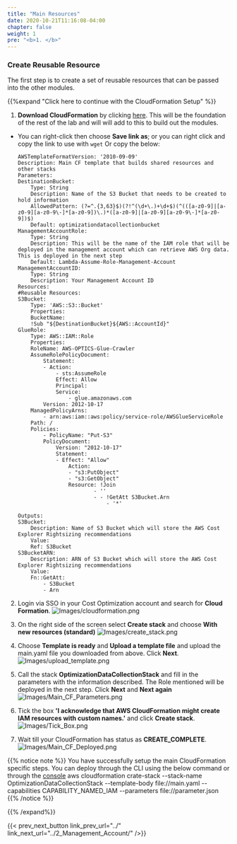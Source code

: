 ```yaml
---
title: "Main Resources"
date: 2020-10-21T11:16:08-04:00
chapter: false
weight: 1
pre: "<b>1. </b>"
---
```


### Create Reusable Resource

The first step is to create a set of reusable resources that can be passed into the other modules. 


{{%expand "Click here to continue with the CloudFormation  Setup" %}}


1. **Download CloudFormation** by clicking [here](/Cost/300_Optimization_Data_Collection/Code/main.yaml). This will be the foundation of the rest of the lab and will will add to this to build out the modules.
  * You can right-click then choose **Save link as**; or you can right click and copy the link to use with `wget`
Or copy the below:

        AWSTemplateFormatVersion: '2010-09-09'
        Description: Main CF template that builds shared resources and other stacks
        Parameters:
        DestinationBucket:
            Type: String
            Description: Name of the S3 Bucket that needs to be created to hold information
            AllowedPattern: (?=^.{3,63}$)(?!^(\d+\.)+\d+$)(^(([a-z0-9]|[a-z0-9][a-z0-9\-]*[a-z0-9])\.)*([a-z0-9]|[a-z0-9][a-z0-9\-]*[a-z0-9])$)
            Default: optimizationdatacollectionbucket
        ManagementAccountRole: 
            Type: String
            Description: This will be the name of the IAM role that will be deployed in the management account which can retrieve AWS Org data. This is deployed in the next step
            Default: Lambda-Assume-Role-Management-Account
        ManagementAccountID: 
            Type: String
            Description: Your Management Account ID
        Resources:
        #Reusable Resources:
        S3Bucket:
            Type: 'AWS::S3::Bucket'
            Properties:
            BucketName:
            !Sub "${DestinationBucket}${AWS::AccountId}"
        GlueRole:
            Type: AWS::IAM::Role
            Properties:
            RoleName: AWS-OPTICS-Glue-Crawler
            AssumeRolePolicyDocument:
                Statement:
                - Action:
                    - sts:AssumeRole
                    Effect: Allow
                    Principal:
                    Service:
                        - glue.amazonaws.com
                Version: 2012-10-17
            ManagedPolicyArns:
                - arn:aws:iam::aws:policy/service-role/AWSGlueServiceRole
            Path: /
            Policies:
                - PolicyName: "Put-S3"
                PolicyDocument:
                    Version: "2012-10-17"
                    Statement:
                    - Effect: "Allow"
                        Action:
                        - "s3:PutObject"
                        - "s3:GetObject"
                        Resource: !Join
                                - ''
                                - - !GetAtt S3Bucket.Arn 
                                    - '*'

        Outputs:
        S3Bucket:
            Description: Name of S3 Bucket which will store the AWS Cost Explorer Rightsizing recommendations
            Value:
            Ref: S3Bucket
        S3BucketARN:
            Description: ARN of S3 Bucket which will store the AWS Cost Explorer Rightsizing recommendations
            Value:
            Fn::GetAtt:
                - S3Bucket
                - Arn 


2. Login via SSO in your Cost Optimization account and search for **Cloud Formation**.
![Images/cloudformation.png](/Cost/300_Organization_Data_CUR_Connection/Images/cloudformation.png)

3. On the right side of the screen select **Create stack** and choose **With new resources (standard)**
![Images/create_stack.png](/Cost/300_Organization_Data_CUR_Connection/Images/create_stack.png)

4. Choose **Template is ready** and **Upload a template file** and upload the main.yaml file you downloaded from above. Click **Next**.
![Images/upload_template.png](/Cost/300_Organization_Data_CUR_Connection/Images/upload_template.png)

5. Call the stack **OptimizationDataCollectionStack** and fill in the parameters with the information described. The Role mentioned will be deployed in the next step. Click **Next** and **Next again**
![Images/Main_CF_Parameters.png](/Cost/300_Optimization_Data_Collection/Images/Main_CF_Parameters.png)

6. Tick the box **'I acknowledge that AWS CloudFormation might create IAM resources with custom names.'** and click **Create stack**.
![Images/Tick_Box.png](/Cost/300_Optimization_Data_Collection/Images/Tick_Box.png)

7. Wait till your CloudFormation has status as **CREATE_COMPLETE**.
![Images/Main_CF_Deployed.png](/Cost/300_Optimization_Data_Collection/Images/Main_CF_Deployed.png)
   
{{% notice note %}}
You have successfully setup the main CloudFormation specific steps. You can deploy through the CLI using the below command or through the [console](https://docs.aws.amazon.com/AWSCloudFormation/latest/UserGuide/GettingStarted.html) aws cloudformation crate-stack --stack-name OptimizationDataCollectionStack --template-body file://main.yaml --capabilities CAPABILITY_NAMED_IAM --parameters file://parameter.json
{{% /notice %}}


{{% /expand%}}


{{< prev_next_button link_prev_url="../" link_next_url="../2_Management_Account/" />}}